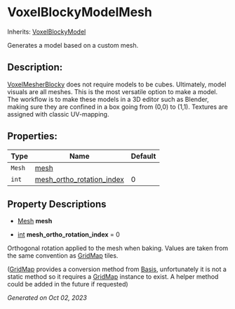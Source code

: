 # VoxelBlockyModelMesh

Inherits: [VoxelBlockyModel](VoxelBlockyModel.md)

Generates a model based on a custom mesh.

## Description: 

[VoxelMesherBlocky](VoxelMesherBlocky.md) does not require models to be cubes. Ultimately, model visuals are all meshes. This is the most versatile option to make a model. The workflow is to make these models in a 3D editor such as Blender, making sure they are confined in a box going from (0,0) to (1,1). Textures are assigned with classic UV-mapping.

## Properties: 


Type    | Name                                                       | Default 
------- | ---------------------------------------------------------- | --------
`Mesh`  | [mesh](#i_mesh)                                            |         
`int`   | [mesh_ortho_rotation_index](#i_mesh_ortho_rotation_index)  | 0       
<p></p>

## Property Descriptions

- [Mesh](https://docs.godotengine.org/en/stable/classes/class_mesh.html)<span id="i_mesh"></span> **mesh**


- [int](https://docs.godotengine.org/en/stable/classes/class_int.html)<span id="i_mesh_ortho_rotation_index"></span> **mesh_ortho_rotation_index** = 0

Orthogonal rotation applied to the mesh when baking. Values are taken from the same convention as [GridMap](https://docs.godotengine.org/en/stable/classes/class_gridmap.html) tiles.

([GridMap](https://docs.godotengine.org/en/stable/classes/class_gridmap.html) provides a conversion method from [Basis](https://docs.godotengine.org/en/stable/classes/class_basis.html), unfortunately it is not a static method so it requires a [GridMap](https://docs.godotengine.org/en/stable/classes/class_gridmap.html) instance to exist. A helper method could be added in the future if requested)

_Generated on Oct 02, 2023_
